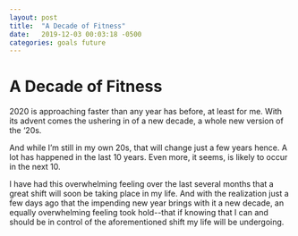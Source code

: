 ```yaml
---
layout: post
title:  "A Decade of Fitness"
date:   2019-12-03 00:03:18 -0500
categories: goals future
---
```

# A Decade of Fitness

2020 is approaching faster than any year has before, at least for me. With its advent comes the ushering in of a new decade, a whole new version of the ‘20s. 

And while I’m still in my own 20s, that will change just a few years hence. A lot has happened in the last 10 years. Even more, it seems, is likely to occur in the next 10. 

I have had this overwhelming feeling over the last several months that a great shift will soon be taking place in my life. And with the realization just a few days ago that the impending new year brings with it a new decade, an equally overwhelming feeling took hold--that if knowing that I can and should be in control of the aforementioned shift my life will be undergoing. 